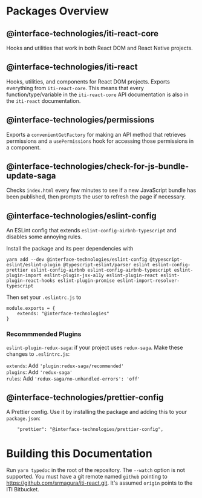 # Packages Overview

## @interface-technologies/iti-react-core

Hooks and utilities that work in both React DOM and React Native projects.

## @interface-technologies/iti-react

Hooks, utilities, and components for React DOM projects. Exports everything from `iti-react-core`. This means that every function/type/variable in the `iti-react-core` API documentation is also in the `iti-react` documentation.

## @interface-technologies/permissions

Exports a `convenientGetFactory` for making an API method that retrieves permissions and a `usePermissions` hook for accessing those permissions in a component.

## @interface-technologies/check-for-js-bundle-update-saga

Checks `index.html` every few minutes to see if a new JavaScript bundle has been published, then prompts the user to refresh the page if necessary.

## @interface-technologies/eslint-config

An ESLint config that extends `eslint-config-airbnb-typescript` and disables some annoying rules.

Install the package and its peer dependencies with

```
yarn add --dev @interface-technologies/eslint-config @typescript-eslint/eslint-plugin @typescript-eslint/parser eslint eslint-config-prettier eslint-config-airbnb eslint-config-airbnb-typescript eslint-plugin-import eslint-plugin-jsx-a11y eslint-plugin-react eslint-plugin-react-hooks eslint-plugin-promise eslint-import-resolver-typescript
```

Then set your `.eslintrc.js` to

```
module.exports = {
    extends: "@interface-technologies"
}
```

### Recommmended Plugins

`eslint-plugin-redux-saga`: if your project uses `redux-saga`. Make these changes to `.eslintrc.js`:

`extends`: Add `'plugin:redux-saga/recommended'`  
`plugins`: Add `'redux-saga'`  
`rules`: Add `'redux-saga/no-unhandled-errors': 'off'`

## @interface-technologies/prettier-config

A Prettier config. Use it by installing the package and adding this to your `package.json`:
```
    "prettier": "@interface-technologies/prettier-config",
```

# Building this Documentation

Run `yarn typedoc` in the root of the repository. The `--watch` option is not supported. You must have a git remote named `github` pointing to https://github.com/srmagura/iti-react.git. It's assumed `origin` points to the ITI Bitbucket.